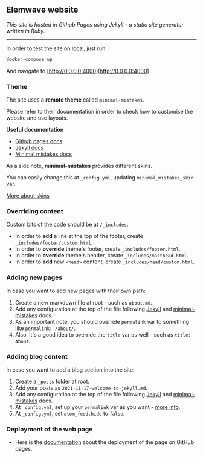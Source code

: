 ## Elemwave website

*This site is hosted in Github Pages using Jekyll - a static site generator written in Ruby.*

---

In order to test the site on local, just run:

```bash
docker-compose up
```

And navigate to [http://0.0.0.0:4000](http://0.0.0.0:4000)

### Theme

The site uses a **remote theme** called `minimal-mistakes`.

Please refer to their documentation in order to check how to customise the website and use layouts.

**Useful documentation**

- [Github pages docs](https://docs.github.com/en/pages)
- [Jekyll docs](https://jekyllrb.com/docs/)
- [Minimal mistakes docs](https://mmistakes.github.io/minimal-mistakes/)

As a side note, **minimal-mistakes** provides different skins.

You can easily change this at `_config.yml`, updating `minimal_mistakes_skin` var.

[More about skins](https://mmistakes.github.io/minimal-mistakes/docs/configuration/#skin)

### Overriding content

Custom bits of the code should be at `/_includes`.

- In order to **add** a line at the top of the footer, create `_includes/footer/custom.html`.
- In order to **override** theme's footer, create `_includes/footer.html`.
- In order to **override** theme's header, create `_includes/masthead.html`.
- In order to **add** new `<head>` content, create `_includes/head/custom.html`.

### Adding new pages

In case you want to add new pages with their own path:

1. Create a new markdown file at root - such as `about.md`.
2. Add any configuration at the top of the file following
[Jekyll](https://jekyllrb.com/docs/pages/) and [minimal-mistakes](https://mmistakes.github.io/minimal-mistakes/docs/layouts/) docs.
3. As an important note, you should override `permalink` var to something like `permalink: /about/`.
4. Also, it's a good idea to override the `title` var as well - such as `title: About`.

### Adding blog content

In case you want to add a blog section into the site:

1. Create a `_posts` folder at root.
2. Add your posts as `2021-11-17-welcome-to-jekyll.md`.
3. Add any configuration at the top of the file following
[Jekyll](https://jekyllrb.com/docs/posts/) and [minimal-mistakes](https://mmistakes.github.io/minimal-mistakes/docs/layouts/) docs.
4. At `_config.yml`, set up your `permalink` var as you want - [more info](https://jekyllrb.com/docs/permalinks/).
5. At `_config.yml`, set `atom_feed.hide` to `false`.

### Deployment of the web page

- Here is the [documentation](/Docs/pagedeployment.md) about the deployment of the page on GitHub pages.